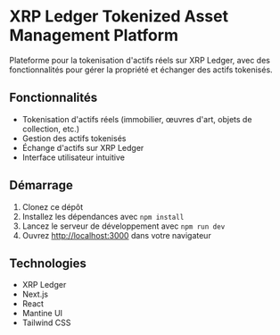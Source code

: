 # XRP Ledger Tokenized Asset Management Platform

Plateforme pour la tokenisation d'actifs réels sur XRP Ledger, avec des fonctionnalités pour gérer la propriété et échanger des actifs tokenisés.

## Fonctionnalités

- Tokenisation d'actifs réels (immobilier, œuvres d'art, objets de collection, etc.)
- Gestion des actifs tokenisés
- Échange d'actifs sur XRP Ledger
- Interface utilisateur intuitive

## Démarrage

1. Clonez ce dépôt
2. Installez les dépendances avec `npm install`
3. Lancez le serveur de développement avec `npm run dev`
4. Ouvrez [http://localhost:3000](http://localhost:3000) dans votre navigateur

## Technologies

- XRP Ledger
- Next.js
- React
- Mantine UI
- Tailwind CSS
